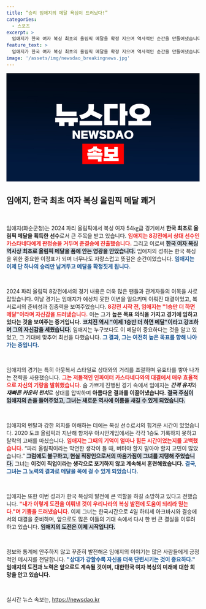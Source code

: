 ```yaml
---
title: “승리 임애지의 메달 욕심이 드러났다!”
categories:
  - 스포츠
excerpt: >
  임애지가 한국 여자 복싱 최초의 올림픽 메달을 확정 지으며 역사적인 순간을 만들어냈습니다! 파리 올림픽 8강전에서 카스타네다를 꺾고 준결승에 진출, 전설적인 여정의 새로운 장을 시작한 그녀의 이야기를 클릭해 확인하세요!
feature_text: >
  임애지가 한국 여자 복싱 최초의 올림픽 메달을 확정 지으며 역사적인 순간을 만들어냈습니다! 파리 올림픽 8강전에서 카스타네다를 꺾고 준결승에 진출, 전설적인 여정의 새로운 장을 시작한 그녀의 이야기를 클릭해 확인하세요!
image: '/assets/img/newsdao_breakingnews.jpg'
---
```


<p><img src="/assets/img/newsdao_breakingnews.jpg" alt="firstkoreanews 속보" /></p>

<h2 data-ke-size="size26">임애지, 한국 최초 여자 복싱 올림픽 메달 쾌거</h2>

<p data-ke-size="size16">&nbsp;</p>

<p>임애지(화순군청)는 2024 파리 올림픽에서 복싱 여자 54㎏급 경기에서 <strong>한국 최초로 올림픽 메달을 획득한 선수</strong>로서 큰 주목을 받고 있습니다. <b><span style="color: #ee2323;">임애지는 8강전에서 상대 선수인 카스타네다에게 판정승을 거두며 준결승에 진출했습니다.</span></b> 그리고 이로써 <b><span style="background-color: #21538527;">한국 여자 복싱 역사상 최초로 올림픽 메달을 품에 안는 영광을 안았습니다.</span></b> 임애지의 성취는 한국 복싱을 위한 중요한 이정표가 되며 너무나도 자랑스럽고 뜻깊은 순간이었습니다. <b><span style="color: #1a5490;">임애지는 이제 단 하나의 승리만 남겨두고 메달을 확정짓게 됩니다.</span></b></p>

<p data-ke-size="size16">&nbsp;</p>

<p>2024 파리 올림픽 8강전에서의 경기 내용은 더욱 많은 팬들과 관계자들의 이목을 사로잡았습니다. 이날 경기는 임애지가 예상치 못한 이변을 일으키며 이뤄진 대결이었고, 복서로서의 준비성과 집중력을 보여주었습니다. <b><span style="color: #ee2323;">8강전 시작 전, 임애지는 "1승만 더 하면 메달"이라며 자신감을 드러냈습니다.</span></b> 이는 그가 <strong>높은 목표 의식을 가지고 경기에 임하고 있다는 것을 보여주는 증거입니다.</strong> <b><span style="background-color: #21538527;">코치진 역시 "이제 1승만 더 하면 메달"이라고 강조하며 그의 자신감을 세웠습니다.</span></b> 임애지는 누구보다도 이 메달이 중요하다는 것을 알고 있었고, 그 기대에 맞추어 최선을 다했습니다. <b><span style="color: #1a5490;">그 결과, 그는 여전히 높은 목표를 향해 나아가는 중입니다.</span></b></p>

<p data-ke-size="size16">&nbsp;</p>

<p>임애지의 경기는 특히 아웃복서 스타일로 상대와의 거리를 조절하며 유효타를 쌓아 나가는 전략을 사용했습니다. <b><span style="color: #ee2323;">그는 저돌적인 인파이터 카스타네다와의 대결에서 매우 효율적으로 자신의 기량을 발휘했습니다.</span></b> 숨 가쁘게 진행된 경기 속에서 임애지는 <strong><em>간격 유지</em></strong>와 <strong><em>재빠른 카운터 펀치</em></strong>로 상대를 압박하며 <strong>아름다운 결과를 이끌어냈습니다.</strong> <b><span style="background-color: #21538527;">결국 주심이 임애지의 손을 들어주었고, 그녀는 새로운 역사에 이름을 새길 수 있게 되었습니다.</span></b></p>

<p data-ke-size="size16">&nbsp;</p>

<p>임애지의 멘탈과 강한 의지를 이해하는 데에는 복싱 선수로서의 힘겨운 시간이 있었습니다. 2020 도쿄 올림픽과 지난해 항저우 아시안게임에서는 각각 1승도 기록하지 못하고 탈락의 고배를 마셨습니다. <b><span style="color: #ee2323;">임애지는 그때의 기억이 얼마나 힘든 시간이었는지를 고백했습니다.</span></b> “파리 올림픽이라는 막연한 생각이 들 때, 버텨야 할지 말아야 할지 고민이 많았습니다.” <b><span style="background-color: #21538527;">그럼에도 불구하고, 현실 직장인으로서의 마음가짐이 그녀를 지탱해 주었습니다.</span></b> 그녀는 <strong>이것이 직업이라는 생각으로 포기하지 않고 계속해서 훈련해왔습니다.</strong> <b><span style="color: #1a5490;">결국, 그녀는 그 노력의 결과로 메달을 목에 걸 수 있게 되었습니다.</span></b></p>

<p data-ke-size="size16">&nbsp;</p>

<p>임애지는 또한 이번 성과가 한국 복싱의 발전에 큰 역할을 하길 소망하고 있다고 전했습니다. <b><span style="color: #ee2323;">"내가 이렇게 도전을 이뤄낸 것이 우리나라의 복싱 발전에 도움이 되리라 믿는다."며 기쁨을 드러냈습니다.</span></b> 이제 그녀는 한국시간으로 4일 하티세 아크바시와 결승에서의 대결을 준비하며, 앞으로도 많은 이들의 기대 속에서 다시 한 번 큰 결실을 이루려 하고 있습니다. <b><span style="background-color: #21538527;">임애지의 도전은 이제 시작입니다.</span></b></p>

<p data-ke-size="size16">&nbsp;</p>

<p>정보와 통계에 안주하지 않고 꾸준히 발전해온 임애지의 이야기는 많은 사람들에게 긍정적인 메시지를 전달합니다. <b><span style="color: #1a5490;">"상대가 강할수록 자신을 더욱 단련시키는 것이 중요하다."</span></b> <strong>임애지의 도전과 노력은 앞으로도 계속될 것이며, 대한민국 여자 복싱의 미래에 대한 희망을 안고 있습니다.</strong> </p>

<p data-ke-size="size16">&nbsp;</p>
실시간 뉴스 속보는, <a href="https://newsdao.kr" rel="dofollow">https://newsdao.kr</a>


